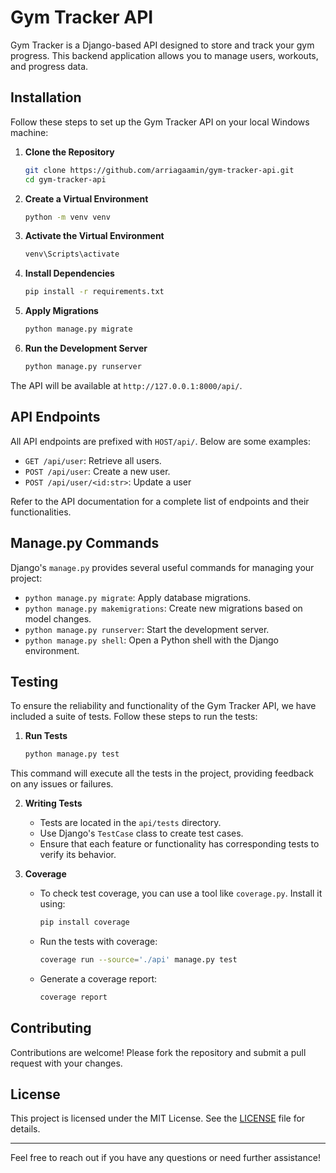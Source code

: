 # Gym Tracker API

Gym Tracker is a Django-based API designed to store and track your gym progress. 
This backend application allows you to manage users, workouts, and progress data.

## Installation

Follow these steps to set up the Gym Tracker API on your local Windows machine:

1. **Clone the Repository**

   ```bash
   git clone https://github.com/arriagaamin/gym-tracker-api.git
   cd gym-tracker-api
   ```

2. **Create a Virtual Environment**

   ```bash
   python -m venv venv
   ```

3. **Activate the Virtual Environment**

   ```bash
   venv\Scripts\activate
   ```

4. **Install Dependencies**

   ```bash
   pip install -r requirements.txt
   ```

5. **Apply Migrations**

   ```bash
   python manage.py migrate
   ```

6. **Run the Development Server**

   ```bash
   python manage.py runserver
   ```

The API will be available at `http://127.0.0.1:8000/api/`.

## API Endpoints

All API endpoints are prefixed with `HOST/api/`. Below are some examples:

- `GET /api/user`: Retrieve all users.
- `POST /api/user`: Create a new user.
- `POST /api/user/<id:str>`: Update a user

Refer to the API documentation for a complete list of endpoints and their functionalities.

## Manage.py Commands

Django's `manage.py` provides several useful commands for managing your project:

- `python manage.py migrate`: Apply database migrations.
- `python manage.py makemigrations`: Create new migrations based on model changes.
- `python manage.py runserver`: Start the development server.
- `python manage.py shell`: Open a Python shell with the Django environment.

## Testing

To ensure the reliability and functionality of the Gym Tracker API, we have included a
suite of tests. Follow these steps to run the tests:

1. **Run Tests**

   ```bash
   python manage.py test
   ```

This command will execute all the tests in the project, providing feedback on any issues or failures.

2. **Writing Tests**

   - Tests are located in the `api/tests` directory.
   - Use Django's `TestCase` class to create test cases.
   - Ensure that each feature or functionality has corresponding tests to verify its behavior.

3. **Coverage**

   - To check test coverage, you can use a tool like `coverage.py`. Install it using:

     ```bash
     pip install coverage
     ```

   - Run the tests with coverage:

     ```bash
     coverage run --source='./api' manage.py test
     ```

   - Generate a coverage report:

     ```bash
     coverage report
     ```

## Contributing

Contributions are welcome! Please fork the repository and submit a pull request with your changes.

## License

This project is licensed under the MIT License. See the [LICENSE](LICENSE) file for details.

---

Feel free to reach out if you have any questions or need further assistance!
